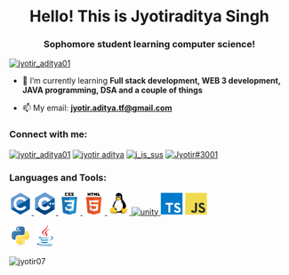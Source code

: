 <h1 align="center">Hello! This is Jyotiraditya Singh</h1>
<h3 align="center">Sophomore student learning computer science!</h3>

<p align="left"> <a href="https://twitter.com/jyotir_aditya01" target="blank"><img src="https://img.shields.io/twitter/follow/jyotir_aditya01?logo=twitter&style=for-the-badge" alt="jyotir_aditya01" /></a> </p>

- 🌱 I’m currently learning **Full stack development, WEB 3 development, JAVA programming, DSA and a couple of things**

- 📫 My email: **jyotir.aditya.tf@gmail.com**

<h3 align="left">Connect with me:</h3>
<p align="left">
<a href="https://twitter.com/jyotir_aditya01" target="blank"><img align="center" src="https://raw.githubusercontent.com/rahuldkjain/github-profile-readme-generator/master/src/images/icons/Social/twitter.svg" alt="jyotir_aditya01" height="30" width="40" /></a>
<a href="https://linkedin.com/in/jyotir aditya" target="blank"><img align="center" src="https://raw.githubusercontent.com/rahuldkjain/github-profile-readme-generator/master/src/images/icons/Social/linked-in-alt.svg" alt="jyotir aditya" height="30" width="40" /></a>
<a href="https://instagram.com/j_is_sus" target="blank"><img align="center" src="https://raw.githubusercontent.com/rahuldkjain/github-profile-readme-generator/master/src/images/icons/Social/instagram.svg" alt="j_is_sus" height="30" width="40" /></a>
<a href="https://discord.gg/Jyotir#3001" target="blank"><img align="center" src="https://raw.githubusercontent.com/rahuldkjain/github-profile-readme-generator/master/src/images/icons/Social/discord.svg" alt="Jyotir#3001" height="30" width="40" /></a>
</p>

<h3 align="left">Languages and Tools:</h3>
<p align="left"> <a href="https://www.cprogramming.com/" target="_blank" rel="noreferrer"> <img src="https://raw.githubusercontent.com/devicons/devicon/master/icons/c/c-original.svg" alt="c" width="40" height="40"/> </a> 
<a href="https://isocpp.org/" target="_blank" rel="noreferrer"> <img src="https://github.com/devicons/devicon/blob/master/icons/cplusplus/cplusplus-original.svg" alt="C++" width="40" height="40"/> </a> 
<a href="https://www.w3schools.com/css/" target="_blank" rel="noreferrer"> <img src="https://raw.githubusercontent.com/devicons/devicon/master/icons/css3/css3-original-wordmark.svg" alt="css3" width="40" height="40"/> </a> 
<a href="https://www.w3.org/html/" target="_blank" rel="noreferrer"> <img src="https://raw.githubusercontent.com/devicons/devicon/master/icons/html5/html5-original-wordmark.svg" alt="html5" width="40" height="40"/> </a> 
<a href="https://www.linux.org/" target="_blank" rel="noreferrer"> <img src="https://raw.githubusercontent.com/devicons/devicon/master/icons/linux/linux-original.svg" alt="linux" width="40" height="40"/> </a> <a href="https://unity.com/" target="_blank" rel="noreferrer"> <img src="https://www.vectorlogo.zone/logos/unity3d/unity3d-icon.svg" alt="unity" width="40" height="40"/> </a> 
<a herf="https://www.typescriptlang.org/" target="_blank" rel="noreferrer"> <img src="https://github.com/devicons/devicon/blob/master/icons/typescript/typescript-original.svg" alt="typescript" width="40" height="40" /> </a>
<a herf="https://www.java.com/en/" target="_blank" rel="noreferrer"> <img src="https://github.com/devicons/devicon/blob/master/icons/javascript/javascript-original.svg" alt="Java" width="40" height="40" /> </a>


<a herf="https://www.python.org/" target="_blank" rel="noreferrer"> <img src="https://github.com/devicons/devicon/blob/master/icons/python/python-original.svg" alt="python" width="40" height="40" /> </a>
<a herf="https://www.java.com/en/" target="_blank" rel="noreferrer"> <img src="https://github.com/devicons/devicon/blob/master/icons/java/java-original.svg" alt="java" width="40" height="40" /> </a>
</p>

<p><img align="center" src="https://github-readme-stats.vercel.app/api/top-langs?username=jyotir07&show_icons=true&locale=en&layout=compact" alt="jyotir07" /></p>
